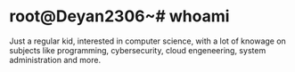 # root@Deyan2306~# whoami
Just a regular kid, interested in computer science, with a lot of knowage on subjects like programming, cybersecurity, cloud engeneering, system administration and more.
